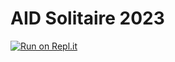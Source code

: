# AID Solitaire 2023 

[![Run on Repl.it](https://repl.it/badge/github/Kallekro/Solitaire-Pygame)](https://repl.it/github/Kallekro/Solitaire-Pygame)
